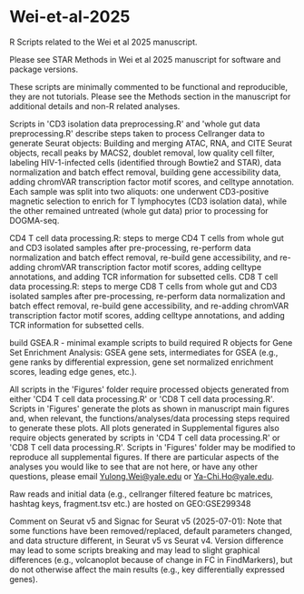 # Wei-et-al-2025

R Scripts related to the Wei et al 2025 manuscript.

Please see STAR Methods in Wei et al 2025 manuscript for software and package versions.

These scripts are minimally commented to be functional and reproducible, they are not tutorials. Please see the Methods section in the manuscript for additional details and non-R related analyses.

Scripts in 'CD3 isolation data preprocessing.R' and 'whole gut data preprocessing.R' describe steps taken to process Cellranger data to generate Seurat objects: Building and merging ATAC, RNA, and CITE Seurat objects, recall peaks by MACS2, doublet removal, low quality cell filter, labeling HIV-1-infected cells (identified through Bowtie2 and STAR), data normalization and batch effect removal, building gene accessibility data, adding chromVAR transcription factor motif scores, and celltype annotation.
Each sample was split into two aliquots: one underwent CD3-positive magnetic selection to enrich for T lymphocytes (CD3 isolation data), while the other remained untreated (whole gut data) prior to processing for DOGMA-seq.

CD4 T cell data processing.R: steps to merge CD4 T cells from whole gut and CD3 isolated samples after pre-processing, re-perform data normalization and batch effect removal, re-build gene accessibility, and re-adding chromVAR transcription factor motif scores, adding celltype annotations, and adding TCR information for subsetted cells.
CD8 T cell data processing.R: steps to merge CD8 T cells from whole gut and CD3 isolated samples after pre-processing, re-perform data normalization and batch effect removal, re-build gene accessibility, and re-adding chromVAR transcription factor motif scores, adding celltype annotations, and adding TCR information for subsetted cells.


build GSEA.R - minimal example scripts to build required R objects for Gene Set Enrichment Analysis: GSEA gene sets, intermediates for GSEA (e.g., gene ranks by differential expression, gene set normalized enrichment scores, leading edge genes, etc.).

All scripts in the 'Figures' folder require processed objects generated from either 'CD4 T cell data processing.R' or 'CD8 T cell data processing.R'. Scripts in 'Figures' generate the plots as shown in manuscript main figures and, when relevant, the functions/analyses/data processing steps required to generate these plots. All plots generated in Supplemental figures also require objects generated by scripts in 'CD4 T cell data processing.R' or 'CD8 T cell data processing.R'. Scripts in 'Figures' folder may be modified to reproduce all supplemental figures. If there are particular aspects of the analyses you would like to see that are not here, or have any other questions, please email Yulong.Wei@yale.edu or Ya-Chi.Ho@yale.edu.

Raw reads and initial data (e.g., cellranger filtered feature bc matrices, hashtag keys, fragment.tsv etc.) are hosted on GEO:GSE299348 

Comment on Seurat v5 and Signac for Seurat v5 (2025-07-01): Note that some functions have been removed/replaced, default parameters changed, and data structure different, in Seurat v5 vs Seurat v4. Version difference may lead to some scripts breaking and may lead to slight graphical differences (e.g., volcanoplot because of change in FC in FindMarkers), but do not otherwise affect the main results (e.g., key differentially expressed genes).
